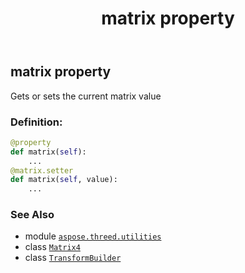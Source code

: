 ﻿---
title: matrix property
second_title: Aspose.3D for Python via .NET API References
description: 
type: docs
weight: 160
url: /aspose.threed.utilities/transformbuilder/matrix/
is_root: false
---

## matrix property


Gets or sets the current matrix value
### Definition:
```python
@property
def matrix(self):
    ...
@matrix.setter
def matrix(self, value):
    ...
```

### See Also
* module [`aspose.threed.utilities`](../../)
* class [`Matrix4`](/3d/python-net/aspose.threed.utilities/matrix4)
* class [`TransformBuilder`](/3d/python-net/aspose.threed.utilities/transformbuilder)
